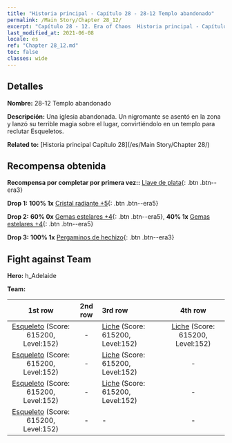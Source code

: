```yaml
---
title: "Historia principal - Capítulo 28 - 28-12 Templo abandonado"
permalink: /Main Story/Chapter 28_12/
excerpt: "Capítulo 28 - 12. Era of Chaos  Historia principal - Capítulo 28_12. 28-12 Templo abandonado"
last_modified_at: 2021-06-08
locale: es
ref: "Chapter 28_12.md"
toc: false
classes: wide
---
```


## Detalles

 **Nombre:** 28-12 Templo abandonado

 **Descripción:** Una iglesia abandonada. Un nigromante se asentó en la zona y lanzó su terrible magia sobre el lugar, convirtiéndolo en un templo para reclutar Esqueletos.

 **Related to:** [Historia principal Capítulo 28](/es/Main Story/Chapter 28/)

## Recompensa obtenida

 **Recompensa por completar por primera vez::** [Llave de plata](/ItemsES/con_693/){: .btn .btn--era3}

 **Drop 1:** **100% 1x** [Cristal radiante +5](/ItemsES/mat_101/){: .btn .btn--era5}

 **Drop 2:** **60% 0x** [Gemas estelares +4](/ItemsES/mat_93/){: .btn .btn--era5}, **40% 1x** [Gemas estelares +4](/ItemsES/mat_93/){: .btn .btn--era5}

 **Drop 3:** **100% 1x** [Pergaminos de hechizo](/ItemsES/con_694/){: .btn .btn--era3}


## Fight against Team
 **Hero:** h_Adelaide

 **Team:**


  | 1st row | 2nd row | 3rd row | 4th row |
  |:----:|:----:|:----|:----:|
  | [Esqueleto](/es/units/Skeleton/) (Score: 615200, Level:152)  | - | [Liche](/es/units/Lich/) (Score: 615200, Level:152)  | [Liche](/es/units/Lich/) (Score: 615200, Level:152)  |
  | [Esqueleto](/es/units/Skeleton/) (Score: 615200, Level:152)  | - | [Liche](/es/units/Lich/) (Score: 615200, Level:152)  | - |
  | [Esqueleto](/es/units/Skeleton/) (Score: 615200, Level:152)  | - | [Liche](/es/units/Lich/) (Score: 615200, Level:152)  | - |
  | [Esqueleto](/es/units/Skeleton/) (Score: 615200, Level:152)  | - | - | - |


